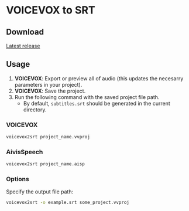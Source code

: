 # VOICEVOX to SRT

## Download

[Latest release](https://github.com/1l0/voicevox2srt/releases/latest)

## Usage

1. **VOICEVOX**: Export or preview all of audio (this updates the necesarry parameters in your project).
2. **VOICEVOX**: Save the project.
3. Run the following command with the saved project file path.
    - By default, `subtitles.srt` should be generated in the current directory.

### VOICEVOX

```sh
voicevox2srt project_name.vvproj
```

### AivisSpeech

```sh
voicevox2srt project_name.aisp
```

### Options

Specify the output file path:

```sh
voicevox2srt -o example.srt some_project.vvproj
```
